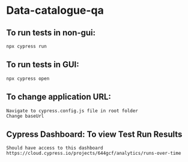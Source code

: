 # Data-catalogue-qa

## To run tests in non-gui:
    npx cypress run

## To run tests in GUI:
    npx cypress open

## To change application URL:
    Navigate to cypress.config.js file in root folder
    Change baseUrl

## Cypress Dashboard: To view Test Run Results
    Should have access to this dashboard
    https://cloud.cypress.io/projects/644gcf/analytics/runs-over-time